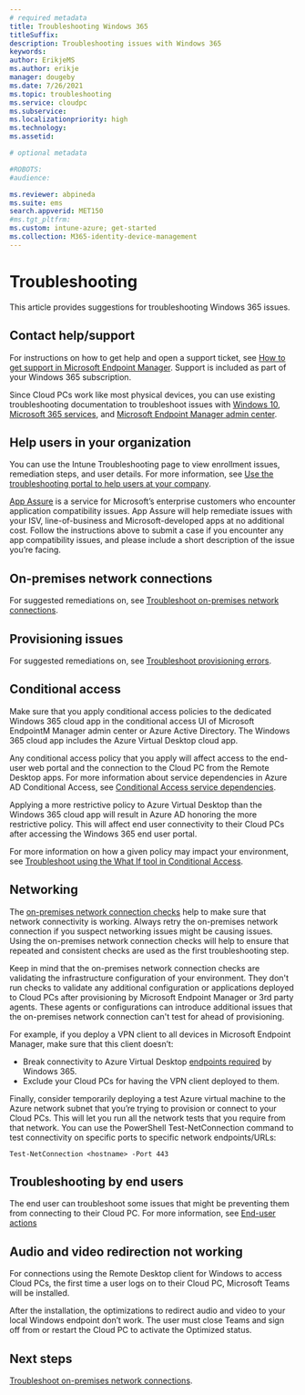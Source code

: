 ```yaml
---
# required metadata
title: Troubleshooting Windows 365
titleSuffix:
description: Troubleshooting issues with Windows 365
keywords:
author: ErikjeMS  
ms.author: erikje
manager: dougeby
ms.date: 7/26/2021
ms.topic: troubleshooting
ms.service: cloudpc
ms.subservice: 
ms.localizationpriority: high
ms.technology:
ms.assetid: 

# optional metadata

#ROBOTS:
#audience:

ms.reviewer: abpineda
ms.suite: ems
search.appverid: MET150
#ms.tgt_pltfrm:
ms.custom: intune-azure; get-started
ms.collection: M365-identity-device-management
---
```


# Troubleshooting

This article provides suggestions for troubleshooting Windows 365 issues.

## Contact help/support

For instructions on how to get help and open a support ticket, see  [How to get support in Microsoft Endpoint Manager](/mem/get-support.md). Support is included as part of your Windows 365 subscription.

Since Cloud PCs work like most physical devices, you can use existing troubleshooting documentation to troubleshoot issues with [Windows 10](/troubleshoot/windows-client/welcome-windows-client), [Microsoft 365 services](/microsoft-365/), and [Microsoft Endpoint Manager admin center](/mem/get-support).

## Help users in your organization

You can use the Intune Troubleshooting page to view enrollment issues, remediation steps, and user details. For more information, see [Use the troubleshooting portal to help users at your company](/mem/intune/fundamentals/help-desk-operators).

[App Assure](https://www.microsoft.com/fasttrack/microsoft-365/app-assure) is a service for Microsoft’s enterprise customers who encounter application compatibility issues. App Assure will help remediate issues with your ISV, line-of-business and Microsoft-developed apps at no additional cost. Follow the instructions above to submit a case if you encounter any app compatibility issues, and please include a short description of the issue you’re facing.

## On-premises network connections

For suggested remediations on, see [Troubleshoot on-premises network connections](troubleshoot-on-premises-network-connection.md).

## Provisioning issues

For suggested remediations on, see [Troubleshoot provisioning errors](provisioning-errors.md).

## Conditional access

Make sure that you apply conditional access policies to the dedicated Windows 365 cloud app in the conditional access UI of Microsoft EndpointM Manager admin center or Azure Active Directory. The Windows 365 cloud app includes the Azure Virtual Desktop cloud app.

Any conditional access policy that you apply will affect access to the end-user web portal and the connection to the Cloud PC from the Remote Desktop apps. For more information about service dependencies in Azure AD Conditional Access, see [Conditional Access service dependencies](/azure/active-directory/conditional-access/service-dependencies).

Applying a more restrictive policy to Azure Virtual Desktop than the Windows 365 cloud app will result in Azure AD honoring the more restrictive policy. This will affect end user connectivity to their Cloud PCs after accessing the Windows 365 end user portal.

For more information on how a given policy may impact your environment, see [Troubleshoot using the What If tool in Conditional Access](/azure/active-directory/conditional-access/what-if-tool).

## Networking

The [on-premises network connection checks](health-checks.md) help to make sure that network connectivity is working. Always retry the on-premises network connection if you suspect networking issues might be causing issues. Using the on-premises network connection checks will help to ensure that repeated and consistent checks are used as the first troubleshooting step.

Keep in mind that the on-premises network connection checks are validating the infrastructure configuration of your environment. They don't run checks to validate any additional configuration or applications deployed to Cloud PCs after provisioning by Microsoft Endpoint Manager or 3rd party agents. These agents or configurations can introduce additional issues that the on-premises network connection can't test for ahead of provisioning.

For example, if you deploy a VPN client to all devices in Microsoft Endpoint Manager, make sure that this client doesn’t:

- Break connectivity to Azure Virtual Desktop [endpoints required](requirements-network.md) by Windows 365.
- Exclude your Cloud PCs for having the VPN client deployed to them.

Finally, consider temporarily deploying a test Azure virtual machine to the Azure network subnet that you’re trying to provision or connect to your Cloud PCs. This will let you run all the network tests that you require from that network. You can use the PowerShell Test-NetConnection command to test connectivity on specific ports to specific network endpoints/URLs:

```Test-NetConnection <hostname> -Port 443```

## Troubleshooting by end users

The end user can troubleshoot some issues that might be preventing them from connecting to their Cloud PC. For more information, see [End-user actions](end-user-access-cloud-pc.md#end-user-actions)

## Audio and video redirection not working

For connections using the Remote Desktop client for Windows to access Cloud PCs, the first time a user logs on to their Cloud PC, Microsoft Teams will be installed.

After the installation, the optimizations to redirect audio and video to your local Windows endpoint don’t work. The user must close Teams and sign off from or restart the Cloud PC to activate the Optimized status.

<!-- ########################## -->
## Next steps

[Troubleshoot on-premises network connections](troubleshoot-on-premises-network-connection.md).
